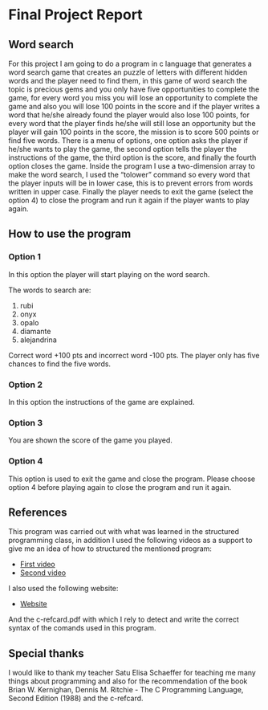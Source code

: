 # Final Project Report
## Word search

For this project I am going to do a program in c language that generates a word search game that creates an puzzle of letters with different hidden words and the player need to find them, in this game of word search the topic is precious gems and you only have five opportunities to complete the game, for every word you miss you will lose an opportunity to complete the game and also you will lose 100 points in the score and if the player writes a word that he/she already found the player would also lose 100 points, for every word that the player finds he/she will still lose an opportunity but the player will gain 100 points in the score, the mission is to score 500 points or find five words. There is a menu of options, one option asks the player if he/she wants to play the game, the second option tells the player the instructions of the game, the third option is the score, and finally the fourth option closes the game. Inside the program I use a two-dimension array to make the word search, I used the “tolower” command so every word that the player inputs will be in lower case, this is to prevent errors from words written in upper case. Finally the player needs to exit the game (select the option 4) to close the program and run it again if the player wants to play again.

## How to use the program

### Option 1

In this option the player will start playing on the word search.

The words to search are:

1. rubi
2. onyx
3. opalo
4. diamante
5. alejandrina

Correct word +100 pts and incorrect word -100 pts. The player only has five chances to find the five words.

### Option 2

In this option the instructions of the game are explained.

### Option 3

You are shown the score of the game you played.

### Option 4

This option is used to exit the game and close the program. Please choose option 4 before playing again to close the program and run it again.

## References

This program was carried out with what was learned in the structured programming class, in addition I used the following videos as a support to give me an idea of how to structured the mentioned program:

- [First video](https://www.youtube.com/watch?v=0ytH4s74Fj0)
- [Second video](https://www.youtube.com/watch?v=tiMwyicsPeI)


I also used the following website:
- [Website](https://www.aprendeaprogramar.com/)

And the c-refcard.pdf with which I rely to detect and write the correct syntax of the comands used in this program.

## Special thanks

I would like to thank my teacher Satu Elisa Schaeffer for teaching me many things about programming and also for the recommendation of the book Brian W. Kernighan, Dennis M. Ritchie - The C Programming Language, Second Edition (1988) and the c-refcard.
